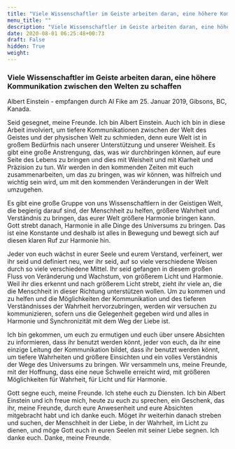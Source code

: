 ```yaml
---
title: "Viele Wissenschaftler im Geiste arbeiten daran, eine höhere Kommunikation zwischen den Welten zu schaffen"
menu_title: ""
description: "Viele Wissenschaftler im Geiste arbeiten daran, eine höhere Kommunikation zwischen den Welten zu schaffen"
date: 2020-08-01 06:25:48+00:73
draft: False
hidden: True
weight:
---
```

### Viele Wissenschaftler im Geiste arbeiten daran, eine höhere Kommunikation zwischen den Welten zu schaffen

Albert Einstein - empfangen durch Al Fike am 25. Januar 2019, Gibsons, BC, Kanada.

Seid gesegnet, meine Freunde. Ich bin Albert Einstein. Auch ich bin in diese Arbeit involviert, um tiefere Kommunikationen zwischen der Welt des Geistes und der physischen Welt zu schmieden, denn eure Welt ist in großem Bedürfnis nach unserer Unterstützung und unserer Weisheit. Es gibt eine große Anstrengung, das, was wir durchbringen können, auf eure Seite des Lebens zu bringen und dies mit Weisheit und mit Klarheit und Präzision zu tun. Wir werden in den kommenden Zeiten mit euch zusammenarbeiten, um das zu bringen, was wir können, was hilfreich und wichtig sein wird, um mit den kommenden Veränderungen in der Welt umzugehen.

Es gibt eine große Gruppe von uns Wissenschaftlern in der Geistigen Welt, die begierig darauf sind, der Menschheit zu helfen, größere Wahrheit und Verständnis zu bringen, das eurer Welt größere Harmonie bringen kann. Gott strebt danach, Harmonie in alle Dinge des Universums zu bringen. Das ist eine Konstante und deshalb ist alles in Bewegung und bewegt sich auf diesen klaren Ruf zur Harmonie hin.

Jeder von euch wächst in eurer Seele und eurem Verstand, verfeinert, wer ihr seid und definiert neu, wer ihr seid, auf so viele verschiedene Weisen durch so viele verschiedene Mittel. Ihr seid gefangen in diesem großen Fluss von Veränderung und Wachstum, von größerem Licht und Harmonie. Weil ihr dies erkennt und nach größerem Licht strebt, zieht ihr viele an, die die Menschheit in dieser Richtung unterstützen wollen. Um zu kommen und zu helfen und die Möglichkeiten der Kommunikation und des tieferen Verständnisses der Wahrheit hervorzubringen, werden wir versuchen zu kommunizieren, sofern uns die Gelegenheit gegeben wird und alles in Harmonie und Synchronizität mit dem Weg der Liebe ist.

Ich bin gekommen, um euch zu ermutigen und euch über unsere Absichten zu informieren, dass ihr benutzt werden könnt, jeder von euch, da ihr eine einzige Leitung der Kommunikation bildet, dass ihr benutzt werden könnt, um tiefere Wahrheiten und größere Einsichten und ein volles Verständnis der Wege des Universums zu bringen. Wir versammeln uns, meine Freunde, mit der Hoffnung, dass eine neue Schwelle erreicht wird, mit größeren Möglichkeiten für Wahrheit, für Licht und für Harmonie.

Gott segne euch, meine Freunde. Ich stehe euch zu Diensten. Ich bin Albert Einstein und ich freue mich, heute zu euch zu sprechen, ein Geschenk, das ihr, meine Freunde, durch eure Anwesenheit und eure Absichten mitgebracht habt und ich danke euch. Möget ihr weiterhin danach streben und suchen, der Menschheit in der Liebe, in der Wahrheit, im Licht zu dienen, und möge Gott euch in euren Seelen mit seiner Liebe segnen. Ich danke euch. Danke, meine Freunde.
